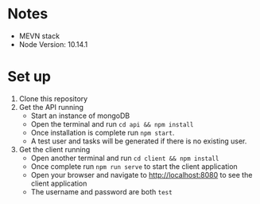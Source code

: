 # Notes
- MEVN stack
- Node Version: 10.14.1

# Set up
1) Clone this repository
2) Get the API running
    - Start an instance of mongoDB
    - Open the terminal and run `cd api && npm install`
    - Once installation is complete run `npm start`.
    - A test user and tasks will be generated if there is no existing user.
3) Get the client running
    - Open another terminal and run `cd client && npm install`
    - Once complete run `npm run serve` to start the client application
    - Open your browser and navigate to [http://localhost:8080](http://localhost:8080) to see the client application
    - The username and password are both `test`